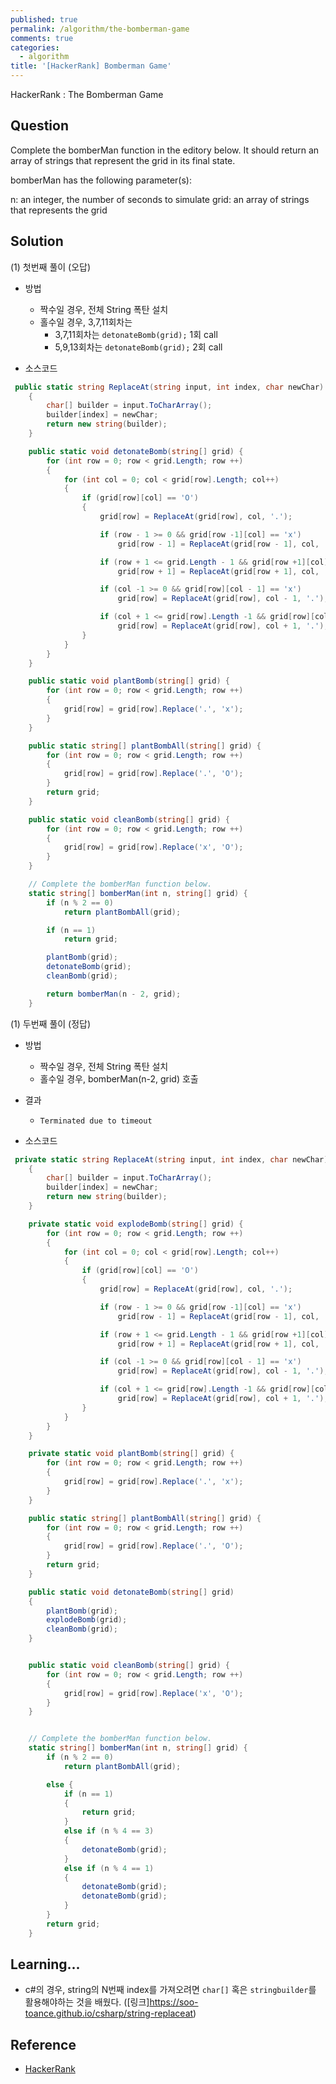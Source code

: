 ```yaml
---
published: true
permalink: /algorithm/the-bomberman-game
comments: true
categories:
  - algorithm
title: '[HackerRank] Bomberman Game'
---
```

HackerRank : The Bomberman Game


## Question
Complete the bomberMan function in the editory below. It should return an array of strings that represent the grid in its final state.

bomberMan has the following parameter(s):

n: an integer, the number of seconds to simulate
grid: an array of strings that represents the grid


## Solution
(1) 첫번째 풀이 (오답) 
- 방법 
  - 짝수일 경우, 전체 String 폭탄 설치 
  - 홀수일 경우, 3,7,11회차는 
    - 3,7,11회차는  `detonateBomb(grid);` 1회 call
    - 5,9,13회차는  `detonateBomb(grid);` 2회 call

- 소스코드 
```c#
 public static string ReplaceAt(string input, int index, char newChar)
    {
        char[] builder = input.ToCharArray();
        builder[index] = newChar;
        return new string(builder);
    }

    public static void detonateBomb(string[] grid) {       
        for (int row = 0; row < grid.Length; row ++)
        {        
            for (int col = 0; col < grid[row].Length; col++)
            {
                if (grid[row][col] == 'O')
                {
                    grid[row] = ReplaceAt(grid[row], col, '.');

                    if (row - 1 >= 0 && grid[row -1][col] == 'x')
                        grid[row - 1] = ReplaceAt(grid[row - 1], col, '.');

                    if (row + 1 <= grid.Length - 1 && grid[row +1][col] == 'x')
                        grid[row + 1] = ReplaceAt(grid[row + 1], col, '.');

                    if (col -1 >= 0 && grid[row][col - 1] == 'x')
                        grid[row] = ReplaceAt(grid[row], col - 1, '.');

                    if (col + 1 <= grid[row].Length -1 && grid[row][col + 1] == 'x')
                        grid[row] = ReplaceAt(grid[row], col + 1, '.');
                }
            }
        }
    }

    public static void plantBomb(string[] grid) {
        for (int row = 0; row < grid.Length; row ++)
        {
            grid[row] = grid[row].Replace('.', 'x');
        }
    }

    public static string[] plantBombAll(string[] grid) {
        for (int row = 0; row < grid.Length; row ++)
        {
            grid[row] = grid[row].Replace('.', 'O');
        }
        return grid;
    }

    public static void cleanBomb(string[] grid) {
        for (int row = 0; row < grid.Length; row ++)
        {
            grid[row] = grid[row].Replace('x', 'O');
        }
    }

    // Complete the bomberMan function below.
    static string[] bomberMan(int n, string[] grid) {
        if (n % 2 == 0)
            return plantBombAll(grid); 

        if (n == 1)
            return grid;       

        plantBomb(grid);
        detonateBomb(grid);    
        cleanBomb(grid);

        return bomberMan(n - 2, grid);
    }
```

(1) 두번째 풀이 (정답) 
- 방법 
  - 짝수일 경우, 전체 String 폭탄 설치 
  - 홀수일 경우, bomberMan(n-2, grid) 호출

- 결과  
  - `Terminated due to timeout`

- 소스코드 
```c#
 private static string ReplaceAt(string input, int index, char newChar)
    {
        char[] builder = input.ToCharArray();
        builder[index] = newChar;
        return new string(builder);
    }

    private static void explodeBomb(string[] grid) {       
        for (int row = 0; row < grid.Length; row ++)
        {        
            for (int col = 0; col < grid[row].Length; col++)
            {
                if (grid[row][col] == 'O')
                {
                    grid[row] = ReplaceAt(grid[row], col, '.');

                    if (row - 1 >= 0 && grid[row -1][col] == 'x')
                        grid[row - 1] = ReplaceAt(grid[row - 1], col, '.');

                    if (row + 1 <= grid.Length - 1 && grid[row +1][col] == 'x')
                        grid[row + 1] = ReplaceAt(grid[row + 1], col, '.');

                    if (col -1 >= 0 && grid[row][col - 1] == 'x')
                        grid[row] = ReplaceAt(grid[row], col - 1, '.');

                    if (col + 1 <= grid[row].Length -1 && grid[row][col + 1] == 'x')
                        grid[row] = ReplaceAt(grid[row], col + 1, '.');
                }
            }
        }
    }

    private static void plantBomb(string[] grid) {
        for (int row = 0; row < grid.Length; row ++)
        {
            grid[row] = grid[row].Replace('.', 'x');
        }
    }

    public static string[] plantBombAll(string[] grid) {
        for (int row = 0; row < grid.Length; row ++)
        {
            grid[row] = grid[row].Replace('.', 'O');
        }
        return grid;
    }

    public static void detonateBomb(string[] grid)
    {
        plantBomb(grid);
        explodeBomb(grid);    
        cleanBomb(grid);
    }


    public static void cleanBomb(string[] grid) {
        for (int row = 0; row < grid.Length; row ++)
        {
            grid[row] = grid[row].Replace('x', 'O');
        }
    }


    // Complete the bomberMan function below.
    static string[] bomberMan(int n, string[] grid) {
        if (n % 2 == 0)
            return plantBombAll(grid); 

        else {
            if (n == 1)
            {
                return grid; 
            }
            else if (n % 4 == 3)
            {
                detonateBomb(grid);
            }
            else if (n % 4 == 1)
            {
                detonateBomb(grid);
                detonateBomb(grid);
            }
        }
        return grid;
    }
```

## Learning... 
- c#의 경우, string의 N번째 index를 가져오려면 `char[]` 혹은 `stringbuilder`를 활용해야하는 것을 배웠다. 
([링크]https://soo-toance.github.io/csharp/string-replaceat)


## Reference
- [HackerRank](https://www.hackerrank.com/challenges/bomber-man/problem)
